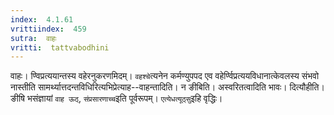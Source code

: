 ```yaml
---
index:  4.1.61
vrittiindex:  459
sutra:  वाहः
vritti:  tattvabodhini 
---
```


वाहः। ण्विप्रत्ययान्तस्य वहेरनुकरणमिदम्। `वहश्चे`त्यनेन कर्मण्युपपद एव वहेर्ण्विप्रत्ययविधानात्केवलस्य संभवो नास्तीति सामर्थ्यात्तदन्तविधिरित्यभिप्रेत्याह--वाहन्तादिति। न ङीबिति। अस्वरितत्वादिति भावः। दित्यौहीति। ङीषि भसंज्ञायां `वाह ऊठ्`, `संप्रसारणाच्च`इति पूर्वरूपम्। `एत्येधत्यूठ्सु`इहि वृद्धिः।

